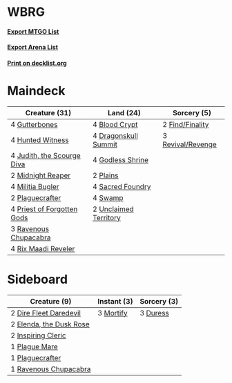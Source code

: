 # WBRG

#### [Export MTGO List](../collection/WBRG/WBRG.txt)
#### [Export Arena List](../collection/WBRG/WBRG_arena.txt)
#### [Print on decklist.org](http://decklist.org/?deckmain=4%09Blood%20Crypt%0A4%09Dragonskull%20Summit%0A2%09Find/Finality%0A4%09Godless%20Shrine%0A4%09Gutterbones%0A4%09Hunted%20Witness%0A4%09Judith,%20the%20Scourge%20Diva%0A2%09Midnight%20Reaper%0A4%09Militia%20Bugler%0A2%09Plaguecrafter%0A2%09Plains%0A4%09Priest%20of%20Forgotten%20Gods%0A3%09Ravenous%20Chupacabra%0A3%09Revival/Revenge%0A4%09Rix%20Maadi%20Reveler%0A4%09Sacred%20Foundry%0A4%09Swamp%0A2%09Unclaimed%20Territory&deckside=2%09Dire%20Fleet%20Daredevil%0A3%09Duress%0A2%09Elenda,%20the%20Dusk%20Rose%0A2%09Inspiring%20Cleric%0A3%09Mortify%0A1%09Plague%20Mare%0A1%09Plaguecrafter%0A1%09Ravenous%20Chupacabra)
# Maindeck

|                                            Creature (31)                                            |                                           Land (24)                                            |                                        Sorcery (5)                                         |
|-----------------------------------------------------------------------------------------------------|------------------------------------------------------------------------------------------------|--------------------------------------------------------------------------------------------|
|4 [Gutterbones](http://gatherer.wizards.com/Pages/Card/Details.aspx?multiverseid=457220)             |4 [Blood Crypt](http://gatherer.wizards.com/Pages/Card/Details.aspx?multiverseid=97102)         |2 [Find/Finality](http://gatherer.wizards.com/Pages/Card/Details.aspx?multiverseid=452975)  |
|4 [Hunted Witness](http://gatherer.wizards.com/Pages/Card/Details.aspx?multiverseid=452765)          |4 [Dragonskull Summit](http://gatherer.wizards.com/Pages/Card/Details.aspx?multiverseid=420909) |3 [Revival/Revenge](http://gatherer.wizards.com/Pages/Card/Details.aspx?multiverseid=457372)|
|4 [Judith, the Scourge Diva](http://gatherer.wizards.com/Pages/Card/Details.aspx?multiverseid=457329)|4 [Godless Shrine](http://gatherer.wizards.com/Pages/Card/Details.aspx?multiverseid=405099)     |                                                                                            |
|2 [Midnight Reaper](http://gatherer.wizards.com/Pages/Card/Details.aspx?multiverseid=452827)         |2 [Plains](http://gatherer.wizards.com/Pages/Card/Details.aspx?multiverseid=439856)             |                                                                                            |
|4 [Militia Bugler](http://gatherer.wizards.com/Pages/Card/Details.aspx?multiverseid=447165)          |4 [Sacred Foundry](http://gatherer.wizards.com/Pages/Card/Details.aspx?multiverseid=405106)     |                                                                                            |
|2 [Plaguecrafter](http://gatherer.wizards.com/Pages/Card/Details.aspx?multiverseid=452832)           |4 [Swamp](http://gatherer.wizards.com/Pages/Card/Details.aspx?multiverseid=439858)              |                                                                                            |
|4 [Priest of Forgotten Gods](http://gatherer.wizards.com/Pages/Card/Details.aspx?multiverseid=457227)|2 [Unclaimed Territory](http://gatherer.wizards.com/Pages/Card/Details.aspx?multiverseid=435419)|                                                                                            |
|3 [Ravenous Chupacabra](http://gatherer.wizards.com/Pages/Card/Details.aspx?multiverseid=442093)     |                                                                                                |                                                                                            |
|4 [Rix Maadi Reveler](http://gatherer.wizards.com/Pages/Card/Details.aspx?multiverseid=457253)       |                                                                                                |                                                                                            |


# Sideboard

|                                           Creature (9)                                           |                                    Instant (3)                                     |                                   Sorcery (3)                                    |
|--------------------------------------------------------------------------------------------------|------------------------------------------------------------------------------------|----------------------------------------------------------------------------------|
|2 [Dire Fleet Daredevil](http://gatherer.wizards.com/Pages/Card/Details.aspx?multiverseid=439756) |3 [Mortify](http://gatherer.wizards.com/Pages/Card/Details.aspx?multiverseid=420829)|3 [Duress](http://gatherer.wizards.com/Pages/Card/Details.aspx?multiverseid=14557)|
|2 [Elenda, the Dusk Rose](http://gatherer.wizards.com/Pages/Card/Details.aspx?multiverseid=439814)|                                                                                    |                                                                                  |
|2 [Inspiring Cleric](http://gatherer.wizards.com/Pages/Card/Details.aspx?multiverseid=435167)     |                                                                                    |                                                                                  |
|1 [Plague Mare](http://gatherer.wizards.com/Pages/Card/Details.aspx?multiverseid=447250)          |                                                                                    |                                                                                  |
|1 [Plaguecrafter](http://gatherer.wizards.com/Pages/Card/Details.aspx?multiverseid=452832)        |                                                                                    |                                                                                  |
|1 [Ravenous Chupacabra](http://gatherer.wizards.com/Pages/Card/Details.aspx?multiverseid=442093)  |                                                                                    |                                                                                  |

